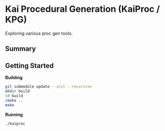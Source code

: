 # Kai Procedural Generation (KaiProc / KPG)

Exploring various proc gen tools.

## Summary

## Getting Started

**Building**

```bash
git submodule update --init --recursive
mkdir build
cd build
cmake ..
make
```

**Running**
```bash
./kaiproc
```
